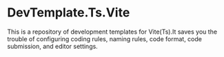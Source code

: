 # DevTemplate.Ts.Vite
This is a repository of development templates for Vite(Ts).It saves you the trouble of configuring coding rules, naming rules, code format, code submission, and editor settings.
